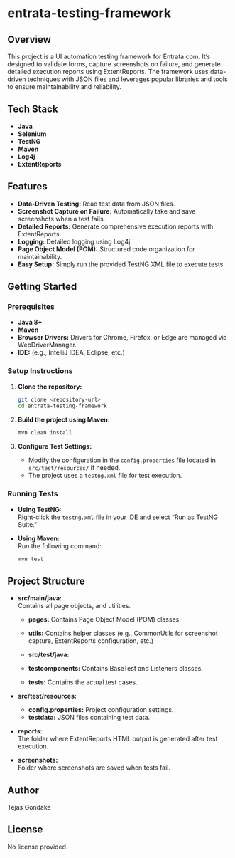 # entrata-testing-framework

## Overview

This project is a UI automation testing framework for Entrata.com. It’s designed to validate forms, capture screenshots on failure, and generate detailed execution reports using ExtentReports. The framework uses data-driven techniques with JSON files and leverages popular libraries and tools to ensure maintainability and reliability.

## Tech Stack

- **Java**
- **Selenium**
- **TestNG**
- **Maven**
- **Log4j**
- **ExtentReports**

## Features

- **Data-Driven Testing:** Read test data from JSON files.
- **Screenshot Capture on Failure:** Automatically take and save screenshots when a test fails.
- **Detailed Reports:** Generate comprehensive execution reports with ExtentReports.
- **Logging:** Detailed logging using Log4j.
- **Page Object Model (POM):** Structured code organization for maintainability.
- **Easy Setup:** Simply run the provided TestNG XML file to execute tests.

## Getting Started

### Prerequisites

- **Java 8+**
- **Maven**
- **Browser Drivers:** Drivers for Chrome, Firefox, or Edge are managed via WebDriverManager.
- **IDE:** (e.g., IntelliJ IDEA, Eclipse, etc.)

### Setup Instructions

1. **Clone the repository:**

    ```bash
    git clone <repository-url>
    cd entrata-testing-framework
    ```

2. **Build the project using Maven:**

    ```bash
    mvn clean install
    ```

3. **Configure Test Settings:**
   - Modify the configuration in the `config.properties` file located in `src/test/resources/` if needed.
   - The project uses a `testng.xml` file for test execution.

### Running Tests

- **Using TestNG:**  
  Right-click the `testng.xml` file in your IDE and select “Run as TestNG Suite.”

- **Using Maven:**  
  Run the following command:
  
    ```bash
    mvn test
    ```

## Project Structure

- **src/main/java:**  
  Contains all  page objects, and utilities.
  - **pages:** Contains Page Object Model (POM) classes.
  - **utils:** Contains helper classes (e.g., CommonUtils for screenshot capture, ExtentReports configuration, etc.)
  
  - **src/test/java:**  
   - **testcomponents:** Contains BaseTest and Listeners classes.
   - **tests:** Contains the actual test cases.
   
- **src/test/resources:**  
  - **config.properties:** Project configuration settings.
  - **testdata:** JSON files containing test data.

- **reports:**  
  The folder where ExtentReports HTML output is generated after test execution.

- **screenshots:**  
  Folder where screenshots are saved when tests fail.

## Author

Tejas Gondake

## License

No license provided.
